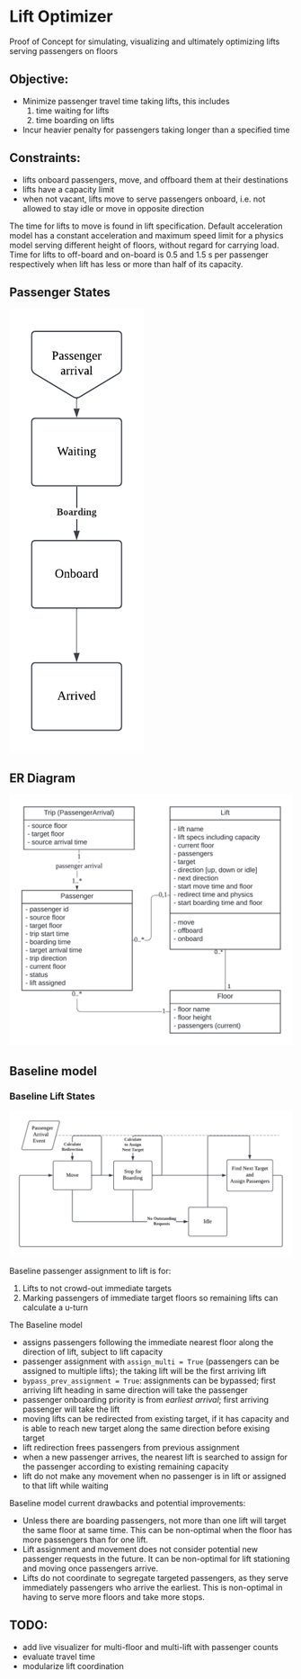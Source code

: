 # Lift Optimizer
Proof of Concept for simulating, visualizing and ultimately optimizing lifts serving passengers on floors

## Objective:
- Minimize passenger travel time taking lifts, this includes
	1. time waiting for lifts
	2. time boarding on lifts
- Incur heavier penalty for passengers taking longer than a specified time

## Constraints:
- lifts onboard passengers, move, and offboard them at their destinations
- lifts have a capacity limit
- when not vacant, lifts move to serve passengers onboard, i.e. not allowed to stay idle or move in opposite direction

The time for lifts to move is found in lift specification. Default acceleration model has a constant acceleration and maximum speed limit for a physics model serving different height of floors, without regard for carrying load.
Time for lifts to off-board and on-board is 0.5 and 1.5 s per passenger respectively when lift has less or more than half of its capacity.

## Passenger States
![Passenger state](data/Passenger%20States.png "passenger_state")

## ER Diagram
![Data model](data/ER.png "ERD")

## Baseline model

### Baseline Lift States
![Lift state](data/Baseline%20Flow.png "Lift Baseline State Transitions")

Baseline passenger assignment to lift is for:
1. Lifts to not crowd-out immediate targets
2. Marking passengers of immediate target floors so remaining lifts can calculate a u-turn

The Baseline model
- assigns passengers following the immediate nearest floor along the direction of lift, subject to lift capacity
- passenger assignment with `assign_multi = True` (passengers can be assigned to multiple lifts); the taking lift will be the first arriving lift
- `bypass_prev_assignment = True`: assignments can be bypassed; first arriving lift heading in same direction will take the passenger
- passenger onboarding priority is from *earliest arrival*; first arriving passenger will take the lift
- moving lifts can be redirected from existing target, if it has capacity and is able to reach new target along the same direction before exising target
- lift redirection frees passengers from previous assignment
- when a new passenger arrives, the nearest lift is searched to assign for the passenger according to existing remaining capacity
- lift do not make any movement when no passenger is in lift or assigned to that lift while waiting

Baseline model current drawbacks and potential improvements:
- Unless there are boarding passengers, not more than one lift will target the same floor at same time. This can be non-optimal when the floor has more passengers than for one lift.
- Lift assignment and movement does not consider potential new passenger requests in the future. It can be non-optimal for lift stationing and moving once passengers arrive.
- Lifts do not coordinate to segregate targeted passengers, as they serve immediately passengers who arrive the earliest. This is non-optimal in having to serve more floors and take more stops.

## TODO:
- add live visualizer for multi-floor and multi-lift with passenger counts
- evaluate travel time
- modularize lift coordination
